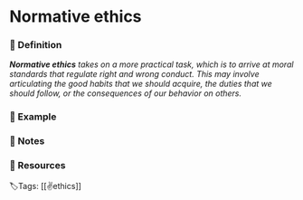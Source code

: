 # Normative ethics

### 📍 Definition 
 _**Normative ethics** takes on a more practical task, which is to arrive at moral standards that regulate right and wrong conduct. This may involve articulating the good habits that we should acquire, the duties that we should follow, or the consequences of our behavior on others._

### 🔎 Example

### 📝 Notes

### 📂 Resources


🏷Tags: [[✌️ethics]]
